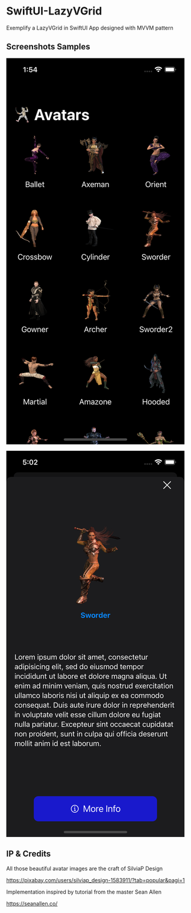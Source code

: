 # SwiftUI-LazyVGrid
Exemplify a LazyVGrid in SwiftUI App designed with MVVM pattern

## Screenshots Samples
![Login](/Screenshots/MainGridViewiPhone12Pro.png)

![Login](/Screenshots/ProfileViewiPhone12Pro.png)

## IP & Credits
All those beautiful avatar images are the craft of SilviaP Design

https://pixabay.com/users/silviap_design-1583911/?tab=popular&pagi=1

Implementation inspired by tutorial from the master Sean Allen

https://seanallen.co/

 



